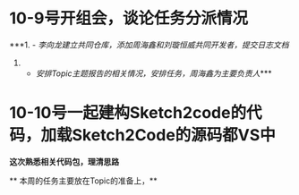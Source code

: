 # 10-9号开组会，谈论任务分派情况 #

   ***1. - *李向龙建立共同仓库，添加周海鑫和刘璇恒威共同开发者，提交日志文档*   
   1. -    *安排Topic主题报告的相关情况，安排任务，周海鑫为主要负责人****

  
# 10-10号一起建构Sketch2code的代码，加载Sketch2Code的源码都VS中 #
   
   **这次熟悉相关代码包，理清思路**
   
     
**
本周的任务主要放在Topic的准备上，**

   